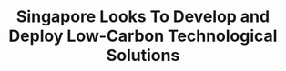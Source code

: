 ---
layout: post
title: "Singapore Looks To Develop and Deploy Low-Carbon Technological Solutions"
file_url: https://www.ema.gov.sg/media_release.aspx?news_sid=20210624H62TSVHMkIxT
---